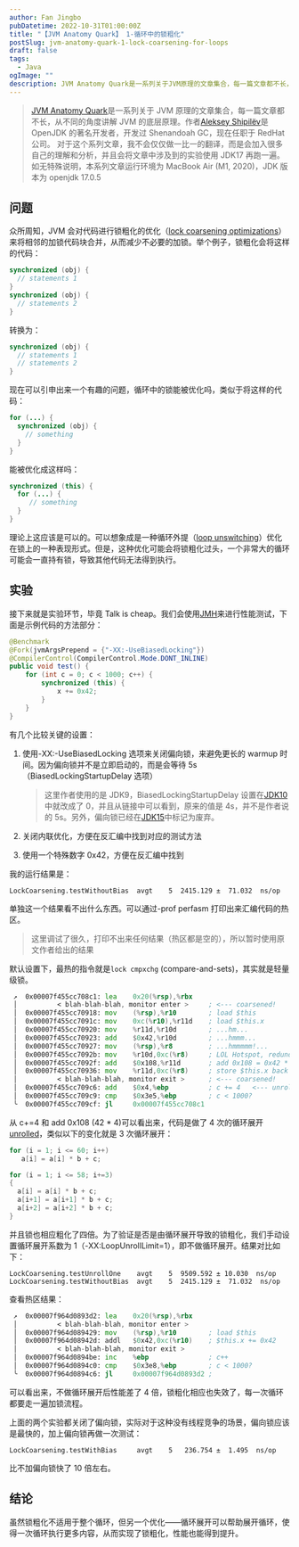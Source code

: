 ```yaml
---
author: Fan Jingbo
pubDatetime: 2022-10-31T01:00:00Z
title: "【JVM Anatomy Quark】 1-循环中的锁粗化"
postSlug: jvm-anatomy-quark-1-lock-coarsening-for-loops
draft: false
tags:
  - Java
ogImage: ""
description: JVM Anatomy Quark是一系列关于JVM原理的文章集合，每一篇文章都不长，从不同的角度讲解JVM的底层原理。作者[Aleksey Shipilëv](https://shipilev.net/Aleksey_Shipilev_CV.pdf)是OpenJDK的著名开发者，开发过Shenandoah GC，现在任职于RedHat公司。
---
```


> [JVM Anatomy Quark](https://shipilev.net/jvm/anatomy-quarks/)是一系列关于 JVM 原理的文章集合，每一篇文章都不长，从不同的角度讲解 JVM 的底层原理。作者[Aleksey Shipilëv](https://shipilev.net/Aleksey_Shipilev_CV.pdf)是 OpenJDK 的著名开发者，开发过 Shenandoah GC，现在任职于 RedHat 公司。
> 对于这个系列文章，我不会仅仅做一比一的翻译，而是会加入很多自己的理解和分析，并且会将文章中涉及到的实验使用 JDK17 再跑一遍。
> 如无特殊说明，本系列文章运行环境为 MacBook Air (M1, 2020)，JDK 版本为 openjdk 17.0.5

## 问题

众所周知，JVM 会对代码进行锁粗化的优化（[lock coarsening optimizations](https://en.wikipedia.org/wiki/Java_performance#Escape_analysis_and_lock_coarsening)）来将相邻的加锁代码块合并，从而减少不必要的加锁。举个例子，锁粗化会将这样的代码：

```java
synchronized (obj) {
  // statements 1
}
synchronized (obj) {
  // statements 2
}
```

转换为：

```java
synchronized (obj) {
  // statements 1
  // statements 2
}
```

现在可以引申出来一个有趣的问题，循环中的锁能被优化吗，类似于将这样的代码：

```java
for (...) {
  synchronized (obj) {
    // something
  }
}
```

能被优化成这样吗：

```java
synchronized (this) {
  for (...) {
     // something
  }
}
```

理论上这应该是可以的。可以想象成是一种循环外提（[loop unswitching](https://en.wikipedia.org/wiki/Loop_unswitching)）优化在锁上的一种表现形式。但是，这种优化可能会将锁粗化过头，一个非常大的循环可能会一直持有锁，导致其他代码无法得到执行。

## 实验

接下来就是实验环节，毕竟 Talk is cheap。我们会使用[JMH](http://openjdk.java.net/projects/code-tools/jmh/)来进行性能测试，下面是示例代码的方法部分：

```java
@Benchmark
@Fork(jvmArgsPrepend = {"-XX:-UseBiasedLocking"})
@CompilerControl(CompilerControl.Mode.DONT_INLINE)
public void test() {
    for (int c = 0; c < 1000; c++) {
        synchronized (this) {
            x += 0x42;
        }
    }
}
```

有几个比较关键的设置：

1. 使用-XX:-UseBiasedLocking 选项来关闭偏向锁，来避免更长的 warmup 时间。因为偏向锁并不是立即启动的，而是会等待 5s（BiasedLockingStartupDelay 选项）

   > 这里作者使用的是 JDK9，BiasedLockingStartupDelay 设置在[JDK10](https://bugs.openjdk.org/browse/JDK-8181778)中就改成了 0，并且从链接中可以看到，原来的值是 4s，并不是作者说的 5s。另外，偏向锁已经在[JDK15](https://openjdk.org/jeps/374)中标记为废弃。

2. 关闭内联优化，方便在反汇编中找到对应的测试方法
3. 使用一个特殊数字 0x42，方便在反汇编中找到

我的运行结果是：

```
LockCoarsening.testWithoutBias  avgt    5  2415.129 ±  71.032  ns/op
```

单独这一个结果看不出什么东西。可以通过-prof perfasm 打印出来汇编代码的热区。

> 这里调试了很久，打印不出来任何结果（热区都是空的），所以暂时使用原文作者给出的结果

默认设置下，最热的指令就是`lock cmpxchg` (compare-and-sets)，其实就是轻量级锁。

```asm
 ↗  0x00007f455cc708c1: lea    0x20(%rsp),%rbx
 │          < blah-blah-blah, monitor enter >     ; <--- coarsened!
 │  0x00007f455cc70918: mov    (%rsp),%r10        ; load $this
 │  0x00007f455cc7091c: mov    0xc(%r10),%r11d    ; load $this.x
 │  0x00007f455cc70920: mov    %r11d,%r10d        ; ...hm...
 │  0x00007f455cc70923: add    $0x42,%r10d        ; ...hmmm...
 │  0x00007f455cc70927: mov    (%rsp),%r8         ; ...hmmmmm!...
 │  0x00007f455cc7092b: mov    %r10d,0xc(%r8)     ; LOL Hotspot, redundant store, killed two lines below
 │  0x00007f455cc7092f: add    $0x108,%r11d       ; add 0x108 = 0x42 * 4 <-- unrolled by 4
 │  0x00007f455cc70936: mov    %r11d,0xc(%r8)     ; store $this.x back
 │          < blah-blah-blah, monitor exit >      ; <--- coarsened!
 │  0x00007f455cc709c6: add    $0x4,%ebp          ; c += 4   <--- unrolled by 4
 │  0x00007f455cc709c9: cmp    $0x3e5,%ebp        ; c < 1000?
 ╰  0x00007f455cc709cf: jl     0x00007f455cc708c1
```

从 c+=4 和 add 0x108 (42 \* 4)可以看出来，代码是做了 4 次的循环展开[unrolled](https://en.wikipedia.org/wiki/Loop_unrolling)，类似以下的变化就是 3 次循环展开：

```java
for (i = 1; i <= 60; i++)
   a[i] = a[i] * b + c;

for (i = 1; i <= 58; i+=3)
{
  a[i] = a[i] * b + c;
  a[i+1] = a[i+1] * b + c;
  a[i+2] = a[i+2] * b + c;
}
```

并且锁也相应粗化了四倍。为了验证是否是由循环展开导致的锁粗化，我们手动设置循环展开系数为 1（-XX:LoopUnrollLimit=1），即不做循环展开。结果对比如下：

```
LockCoarsening.testUnrollOne    avgt    5  9509.592 ± 10.030  ns/op
LockCoarsening.testWithoutBias  avgt    5  2415.129 ±  71.032  ns/op
```

查看热区结果：

```asm
 ↗  0x00007f964d0893d2: lea    0x20(%rsp),%rbx
 │          < blah-blah-blah, monitor enter >
 │  0x00007f964d089429: mov    (%rsp),%r10        ; load $this
 │  0x00007f964d08942d: addl   $0x42,0xc(%r10)    ; $this.x += 0x42
 │          < blah-blah-blah, monitor exit >
 │  0x00007f964d0894be: inc    %ebp               ; c++
 │  0x00007f964d0894c0: cmp    $0x3e8,%ebp        ; c < 1000?
 ╰  0x00007f964d0894c6: jl     0x00007f964d0893d2 ;
```

可以看出来，不做循环展开后性能差了 4 倍，锁粗化相应也失效了，每一次循环都要走一遍加锁流程。

上面的两个实验都关闭了偏向锁，实际对于这种没有线程竞争的场景，偏向锁应该是最快的，加上偏向锁再做一次测试：

```
LockCoarsening.testWithBias     avgt    5   236.754 ±  1.495  ns/op
```

比不加偏向锁快了 10 倍左右。

## 结论

虽然锁粗化不适用于整个循环，但另一个优化——循环展开可以帮助展开循环，使得一次循环执行更多内容，从而实现了锁粗化，性能也能得到提升。
